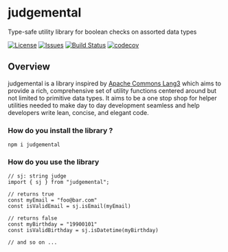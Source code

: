 # judgemental

Type-safe utility library for boolean checks on assorted data types

[![License](https://img.shields.io/badge/license-apache_2.0-green.svg)](https://opensource.org/licenses/Apache-2.0)
[![Issues](https://img.shields.io/github/issues/asharnadeem/judgemental)](https://github.com/asharnadeem/judgemental/issues)
[![Build Status](https://github.com/asharnadeem/judgemental/actions/workflows/build.yml/badge.svg)](https://github.com/asharnadeem/judgemental/actions/workflows/build.yml)
[![codecov](https://codecov.io/gh/asharnadeem/judgemental/branch/main/graph/badge.svg?token=AVIQP2EFWK)](https://codecov.io/gh/asharnadeem/judgemental)

## Overview

judgemental is a library inspired by [Apache Commons Lang3](https://commons.apache.org/proper/commons-lang/apidocs/org/apache/commons/lang3/) which aims to provide a rich, comprehensive set of utility functions centered around but not limited to primitive data types. It aims to be a one stop shop for helper utilities needed to make day to day development seamless and help developers write lean, concise, and elegant code.

### How do you install the library ?

```
npm i judgemental
```

### How do you use the library

```
// sj: string judge
import { sj } from "judgemental";

// returns true
const myEmail = "foo@bar.com"
const isValidEmail = sj.isEmail(myEmail)

// returns false
const myBirthday = "19900101"
const isValidBirthday = sj.isDatetime(myBirthday)

// and so on ...
```
